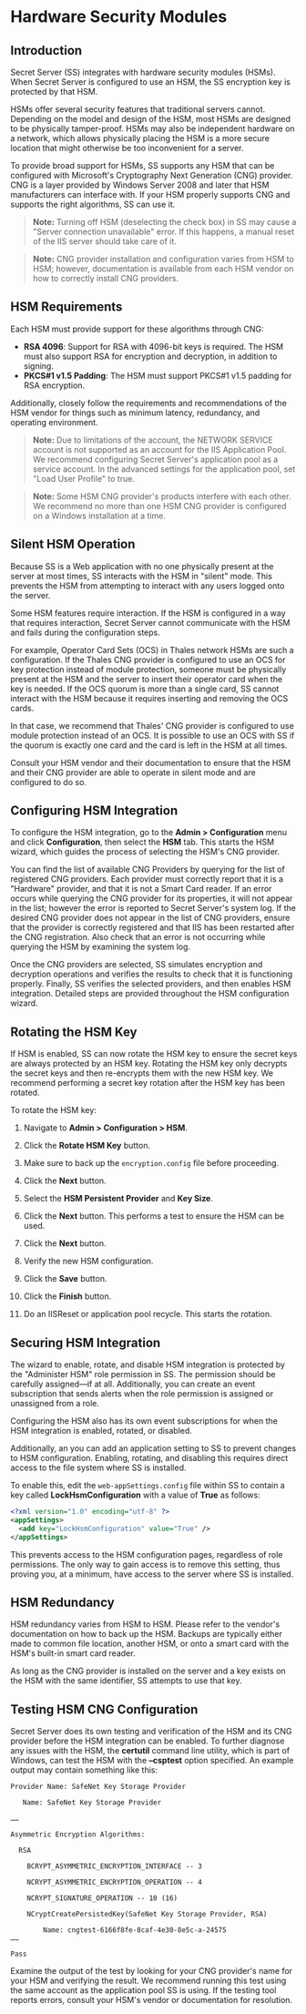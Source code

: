 [title]: # (Hardware Security Modules)
[tags]: # (HSM,integration)
[priority]: # (1000)

# Hardware Security Modules

## Introduction

Secret Server (SS) integrates with hardware security modules (HSMs). When Secret Server is configured to use an HSM, the SS encryption key is protected by that HSM.

HSMs offer several security features that traditional servers cannot. Depending on the model and design of the HSM, most HSMs are designed to be physically tamper-proof. HSMs may also be independent hardware on a network, which allows physically placing the HSM is a more secure location that might otherwise be too inconvenient for a server.

To provide broad support for HSMs, SS supports any HSM that can be configured with Microsoft's Cryptography Next Generation (CNG) provider. CNG is a layer provided by Windows Server 2008 and later that HSM manufacturers can interface with. If your HSM properly supports CNG and supports the right algorithms, SS can use it.

>**Note:** Turning off HSM (deselecting the check box) in SS may cause a "Server connection unavailable" error. If this happens, a manual reset of the IIS server should take care of it.

> **Note:** CNG provider installation and configuration varies from HSM to HSM; however, documentation is available from each HSM vendor on how to correctly install CNG providers.

## HSM Requirements

Each HSM must provide support for these algorithms through CNG:

- **RSA 4096**: Support for RSA with 4096-bit keys is required. The HSM must also support RSA for encryption and decryption, in addition to signing.
- **PKCS#1 v1.5 Padding**: The HSM must support PKCS#1 v1.5 padding for RSA encryption.

Additionally, closely follow the requirements and recommendations of the HSM vendor for things such as minimum latency, redundancy, and operating environment.

> **Note:** Due to limitations of the account, the NETWORK SERVICE account is not supported as an account for the IIS Application Pool. We recommend configuring Secret Server's application pool as a service account. In the advanced settings for the application pool, set "Load User Profile" to true.

> **Note:** Some HSM CNG provider's products interfere with each other. We recommend no more than one HSM CNG provider is configured on a Windows installation at a time.

## Silent HSM Operation

Because SS is a Web application with no one physically present at the server at most times, SS interacts with the HSM in "silent" mode. This prevents the HSM from attempting to interact with any users logged onto the server.

Some HSM features require interaction. If the HSM is configured in a way that requires interaction, Secret Server cannot communicate with the HSM and fails during the configuration steps.

For example, Operator Card Sets (OCS) in Thales network HSMs are such a configuration. If the Thales CNG provider is configured to use an OCS for key protection instead of module protection, someone must be physically present at the HSM and the server to insert their operator card when the key is needed. If the OCS quorum is more than a single card, SS cannot interact with the HSM because it requires inserting and removing the OCS cards.

In that case, we recommend that Thales' CNG provider is configured to use module protection instead of an OCS. It is possible to use an OCS with SS if the quorum is exactly one card and the card is left in the HSM at all times.

Consult your HSM vendor and their documentation to ensure that the HSM and their CNG provider are able to operate in silent mode and are configured to do so.

## Configuring HSM Integration

To configure the HSM integration, go to the **Admin > Configuration** menu and click **Configuration**, then select the **HSM** tab. This starts the HSM wizard, which guides the process of selecting the HSM's CNG provider.

You can find the list of available CNG Providers by querying for the list of registered CNG providers. Each provider must correctly report that it is a "Hardware" provider, and that it is not a Smart Card reader. If an error occurs while querying the CNG provider for its properties, it will not appear in the list; however the error is reported to Secret Server's system log. If the desired CNG provider does not appear in the list of CNG providers, ensure that the provider is correctly registered and that IIS has been restarted after the CNG registration. Also check that an error is not occurring while querying the HSM by examining the system log.

Once the CNG providers are selected, SS simulates encryption and decryption operations and verifies the results to check that it is functioning properly. Finally, SS verifies the selected providers, and then enables HSM integration. Detailed steps are provided throughout the HSM configuration wizard.

## Rotating the HSM Key

If HSM is enabled, SS can now rotate the HSM key to ensure the secret keys are always protected by an HSM key. Rotating the HSM key only decrypts the secret keys and then re-encrypts them with the new HSM key. We recommend performing a secret key rotation after the HSM key has been rotated.

To rotate the HSM key:

1. Navigate to **Admin \> Configuration \> HSM**.

1. Click the **Rotate HSM Key** button.

1. Make sure to back up the `encryption.config` file before proceeding.

1. Click the **Next** button.

1. Select the **HSM Persistent Provider** and **Key Size**.

1. Click the **Next** button. This performs a test to ensure the HSM can be used.

1. Click the **Next** button.

1. Verify the new HSM configuration.

1. Click the **Save** button.

1. Click the **Finish** button.

1. Do an IISReset or application pool recycle. This starts the rotation.

## Securing HSM Integration

The wizard to enable, rotate, and disable HSM integration is protected by the "Administer HSM" role permission in SS. The permission should be carefully assigned—if at all. Additionally, you can create an event subscription that sends alerts when the role permission is assigned or unassigned from a role.

Configuring the HSM also has its own event subscriptions for when the HSM integration is enabled, rotated, or disabled.

Additionally, an you can add an application setting  to SS to prevent changes to HSM configuration. Enabling, rotating, and disabling this requires direct access to the file system where SS is installed.

To enable this, edit the `web-appSettings.config` file within SS to contain a key called **LockHsmConfiguration** with a value of **True** as follows:

```xml
<?xml version="1.0" encoding="utf-8" ?>
<appSettings>
  <add key="LockHsmConfiguration" value="True" />
</appSettings>
```

This prevents access to the HSM configuration pages, regardless of role permissions. The only way to gain access is to remove this setting, thus proving you, at a minimum, have access to the server where SS is installed.

## HSM Redundancy

HSM redundancy varies from HSM to HSM. Please refer to the vendor's documentation on how to back up the HSM. Backups are typically either made to common file location, another HSM, or onto a smart card with the HSM's built-in smart card reader.

As long as the CNG provider is installed on the server and a key exists on the HSM with the same identifier, SS attempts to use that key.

## Testing HSM CNG Configuration

Secret Server does its own testing and verification of the HSM and its CNG provider before the HSM integration can be enabled. To further diagnose any issues with the HSM, the **certutil** command line utility, which is part of Windows, can test the HSM with the **–csptest** option specified. An example output may contain something like this:

```
Provider Name: SafeNet Key Storage Provider

   Name: SafeNet Key Storage Provider

……

Asymmetric Encryption Algorithms:

  RSA

  	BCRYPT_ASYMMETRIC_ENCRYPTION_INTERFACE -- 3

  	NCRYPT_ASYMMETRIC_ENCRYPTION_OPERATION -- 4

  	NCRYPT_SIGNATURE_OPERATION -- 10 (16)

	NCryptCreatePersistedKey(SafeNet Key Storage Provider, RSA)

		Name: cngtest-6166f8fe-8caf-4e30-8e5c-a-24575
……

Pass
```

Examine the output of the test by looking for your CNG provider's name for your HSM and verifying the result. We recommend running this test using the same account as the application pool SS is using. If the testing tool reports errors, consult your HSM's vendor or documentation for resolution.